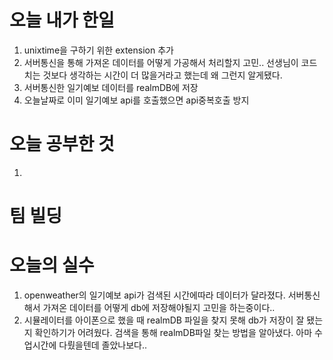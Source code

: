 # 오늘 내가 한일
  1. unixtime을 구하기 위한 extension 추가
  2. 서버통신을 통해 가져온 데이터를 어떻게 가공해서 처리할지 고민.. 선생님이 코드치는 것보다 생각하는 시간이 더 많을거라고 했는데 왜 그런지 알게됐다.
  3. 서버통신한 일기예보 데이터를 realmDB에 저장
  4. 오늘날짜로 이미 일기예보 api를 호출했으면 api중복호출 방지

# 오늘 공부한 것
  1.
# 팀 빌딩

# 오늘의 실수 
  1. openweather의 일기예보 api가 검색된 시간에따라 데이터가 달라졌다. 서버통신해서 가져온 데이터를 어떻게 db에 저장해야될지 고민을 하는중이다..
  2. 시뮬레이터를 아이폰으로 했을 때 realmDB 파일을 찾지 못해 db가 저장이 잘 됐는지 확인하기가 어려웠다. 검색을 통해 realmDB파일 찾는 방법을 알아냈다. 아마 수업시간에 다뤘을텐데 졸았나보다..